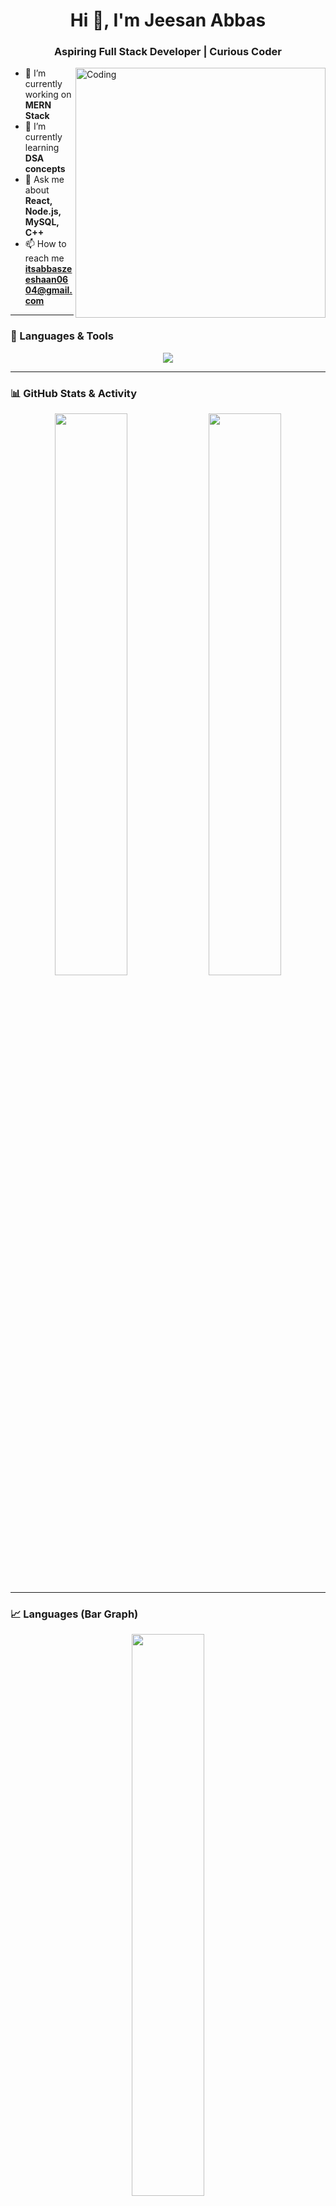 <h1 align="center">Hi 👋, I'm Jeesan Abbas</h1>
<h3 align="center">Aspiring Full Stack Developer | Curious Coder</h3>

<img align="right" alt="Coding" width="400" src="https://cdn.dribbble.com/users/1059583/screenshots/4171367/media/5c8264a20b2471153c89d5d9c5e704ac.gif" />

- 🔭 I’m currently working on **MERN Stack**
- 🌱 I’m currently learning **DSA concepts**
- 💬 Ask me about **React, Node.js, MySQL, C++**
- 📫 How to reach me **itsabbaszeeshaan0604@gmail.com**

---

### 🧠 Languages & Tools

<p align="center">
  <img src="https://skillicons.dev/icons?i=html,css,js,react,nodejs,express,mongodb,mysql,python,cpp,git,github,vscode" />
</p>

---

### 📊 GitHub Stats & Activity

<p align="center">
  <img src="https://github-readme-stats.vercel.app/api?username=DeveloperZeeshu&show_icons=true&theme=radical&hide_title=true" width="48%"/>
  <img src="https://streak-stats.demolab.com?user=DeveloperZeeshu&theme=radical" width="48%"/>
</p>

---

### 📈 Languages (Bar Graph)

<p align="center">
  <img src="https://github-readme-stats.vercel.app/api/top-langs/?username=DeveloperZeeshu&layout=compact&theme=radical" width="48%"/>
</p>

---

### 🧩 Contribution Graph

<a href="https://github.com/Ashutosh00710/github-readme-activity-graph">
  <img alt="Zeeshaan's Activity Graph" src="https://github-readme-activity-graph.vercel.app/graph?username=DeveloperZeeshu&theme=github-compact&hide_border=true" />
</a>

---

### 🏆 GitHub Profile Trophy

<p align="center">
  <img src="https://github-profile-trophy.vercel.app/?username=DeveloperZeeshu&theme=onedark&row=1&no-bg=true&no-frame=true" />
</p>

---

### 🔗 Connect with Me

<p align="left">
  <a href="" target="blank"><img align="center" src="https://cdn-icons-png.flaticon.com/512/174/174857.png" alt="linkedin" height="30" width="30" /></a>
  <a href="mailto:itsabbaszeeshaan0604@gmail.com"><img align="center" src="https://cdn-icons-png.flaticon.com/512/732/732200.png" alt="email" height="30" width="30" /></a>
</p>


<!---
DeveloperZeeshu/DeveloperZeeshu is a ✨ special ✨ repository because its `README.md` (this file) appears on your GitHub profile.
You can click the Preview link to take a look at your changes.
--->
